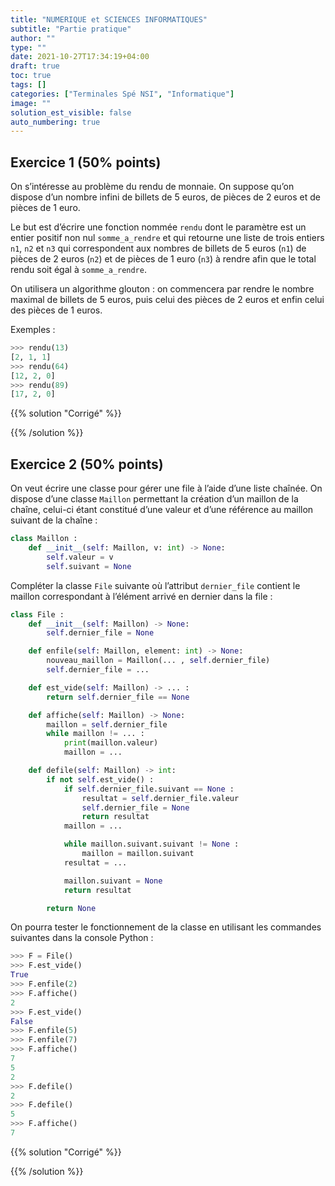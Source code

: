 ```yaml
---
title: "NUMERIQUE et SCIENCES INFORMATIQUES"
subtitle: "Partie pratique"
author: ""
type: ""
date: 2021-10-27T17:34:19+04:00
draft: true
toc: true
tags: []
categories: ["Terminales Spé NSI", "Informatique"]
image: ""
solution_est_visible: false
auto_numbering: true
---
```


## Exercice 1 (50% points)

On s’intéresse au problème du rendu de monnaie. On suppose qu’on dispose d’un nombre infini de billets de 5 euros, de pièces de 2 euros et de pièces de 1 euro.

Le but est d’écrire une fonction nommée `rendu` dont le paramètre est un entier positif non nul `somme_a_rendre` et qui retourne une liste de trois entiers `n1`, `n2` et `n3` qui correspondent aux nombres de billets de 5 euros (`n1`) de pièces de 2 euros (`n2`) et de pièces de 1 euro (`n3`) à rendre afin que le total rendu soit égal à `somme_a_rendre`.

On utilisera un algorithme glouton : on commencera par rendre le nombre maximal de billets de 5 euros, puis celui des pièces de 2 euros et enfin celui des pièces de 1 euros.

Exemples :

```python
>>> rendu(13)
[2, 1, 1]
>>> rendu(64)
[12, 2, 0]
>>> rendu(89)
[17, 2, 0]
```

{{% solution "Corrigé" %}}

{{% /solution %}}

## Exercice 2 (50% points)

On veut écrire une classe pour gérer une file à l’aide d’une liste chaînée. On dispose d’une classe `Maillon` permettant la création d’un maillon de la chaîne, celui-ci étant constitué d’une valeur et d’une référence au maillon suivant de la chaîne :

```python
class Maillon :
    def __init__(self: Maillon, v: int) -> None:
        self.valeur = v
        self.suivant = None
```

Compléter la classe `File` suivante où l’attribut `dernier_file` contient le maillon correspondant à l’élément arrivé en dernier dans la file :

```python
class File :
    def __init__(self: Maillon) -> None:
        self.dernier_file = None

    def enfile(self: Maillon, element: int) -> None:
        nouveau_maillon = Maillon(... , self.dernier_file)
        self.dernier_file = ...

    def est_vide(self: Maillon) -> ... :
        return self.dernier_file == None

    def affiche(self: Maillon) -> None:
        maillon = self.dernier_file
        while maillon != ... :
            print(maillon.valeur)
            maillon = ...

    def defile(self: Maillon) -> int:
        if not self.est_vide() :
            if self.dernier_file.suivant == None :
                resultat = self.dernier_file.valeur
                self.dernier_file = None
                return resultat
            maillon = ...

            while maillon.suivant.suivant != None :
                maillon = maillon.suivant
            resultat = ...

            maillon.suivant = None
            return resultat

        return None
```

On pourra tester le fonctionnement de la classe en utilisant les commandes suivantes dans la console Python :

```python
>>> F = File()
>>> F.est_vide()
True
>>> F.enfile(2)
>>> F.affiche()
2
>>> F.est_vide()
False
>>> F.enfile(5)
>>> F.enfile(7)
>>> F.affiche()
7
5
2
>>> F.defile()
2
>>> F.defile()
5
>>> F.affiche()
7
```

{{% solution "Corrigé" %}}

{{% /solution %}}

